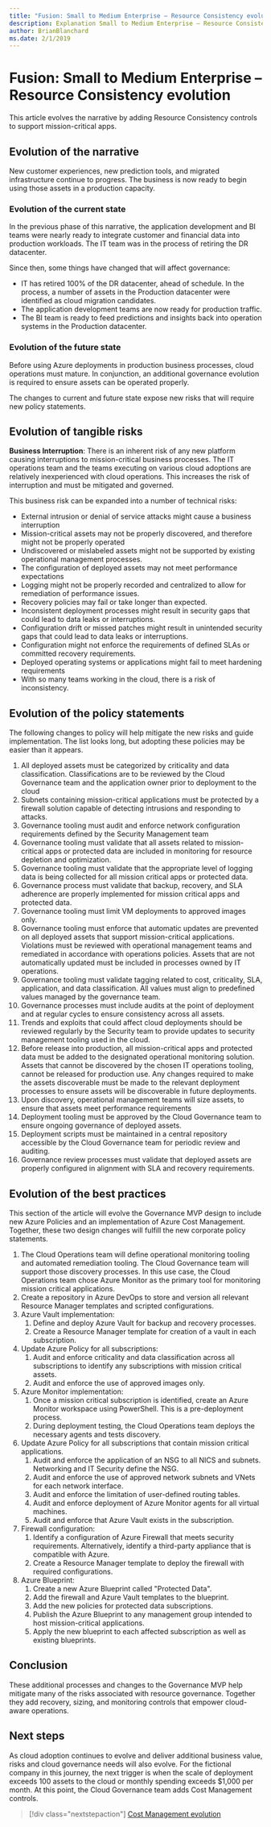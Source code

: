 ```yaml
---
title: "Fusion: Small to Medium Enterprise – Resource Consistency evolution "
description: Explanation Small to Medium Enterprise – Resource Consistency evolution
author: BrianBlanchard
ms.date: 2/1/2019
---
```


# Fusion: Small to Medium Enterprise – Resource Consistency evolution

This article evolves the narrative by adding Resource Consistency controls to support mission-critical apps.

## Evolution of the narrative

New customer experiences, new prediction tools, and migrated infrastructure continue to progress. The business is now ready to begin using those assets in a production capacity.

### Evolution of the current state

In the previous phase of this narrative, the application development and BI teams were nearly ready to integrate customer and financial data into production workloads. The IT team was in the process of retiring the DR datacenter.

Since then, some things have changed that will affect governance:

- IT has retired 100% of the DR datacenter, ahead of schedule. In the process, a number of assets in the Production datacenter were identified as cloud migration candidates.
- The application development teams are now ready for production traffic.
- The BI team is ready to feed predictions and insights back into operation systems in the Production datacenter.

### Evolution of the future state

Before using Azure deployments in production business processes, cloud operations must mature. In conjunction, an additional governance evolution is required to ensure assets can be operated properly.

The changes to current and future state expose new risks that will require new policy statements.

## Evolution of tangible risks

**Business Interruption**: There is an inherent risk of any new platform causing interruptions to mission-critical business processes. The IT operations team and the teams executing on various cloud adoptions are relatively inexperienced with cloud operations. This increases the risk of interruption and must be mitigated and governed.

This business risk can be expanded into a number of technical risks:

- External intrusion or denial of service attacks might cause a business interruption
- Mission-critical assets may not be properly discovered, and therefore might not be properly operated
- Undiscovered or mislabeled assets might not be supported by existing operational management processes.
- The configuration of deployed assets may not meet performance expectations
- Logging might not be properly recorded and centralized to allow for remediation of performance issues.
- Recovery policies may fail or take longer than expected.
- Inconsistent deployment processes might result in security gaps that could lead to data leaks or interruptions.
- Configuration drift or missed patches might result in unintended security gaps that could lead to data leaks or interruptions.
- Configuration might not enforce the requirements of defined SLAs or committed recovery requirements.
- Deployed operating systems or applications might fail to meet hardening requirements
- With so many teams working in the cloud, there is a risk of inconsistency.

## Evolution of the policy statements

The following changes to policy will help mitigate the new risks and guide implementation. The list looks long, but adopting these policies may be easier than it appears.

1. All deployed assets must be categorized by criticality and data classification. Classifications are to be reviewed by the Cloud Governance team and the application owner prior to deployment to the cloud
2. Subnets containing mission-critical applications must be protected by a firewall solution capable of detecting intrusions and responding to attacks.
3. Governance tooling must audit and enforce network configuration requirements defined by the Security Management team
4. Governance tooling must validate that all assets related to mission-critical apps or protected data are included in monitoring for resource depletion and optimization.
5. Governance tooling must validate that the appropriate level of logging data is being collected for all mission critical apps or protected data.
6. Governance process must validate that backup, recovery, and SLA adherence are properly implemented for mission critical apps and protected data.
7. Governance tooling must limit VM deployments to approved images only.
8. Governance tooling must enforce that automatic updates are prevented on all deployed assets that support mission-critical applications. Violations must be reviewed with operational management teams and remediated in accordance with operations policies. Assets that are not automatically updated must be included in processes owned by IT operations.
9. Governance tooling must validate tagging related to cost, criticality, SLA, application, and data classification. All values must align to predefined values managed by the governance team.
10. Governance processes must include audits at the point of deployment and at regular cycles to ensure consistency across all assets.
11. Trends and exploits that could affect cloud deployments should be reviewed regularly by the Security team to provide updates to security management tooling used in the cloud.
12. Before release into production, all mission-critical apps and protected data must be added to the designated operational monitoring solution. Assets that cannot be discovered by the chosen IT operations tooling, cannot be released for production use. Any changes required to make the assets discoverable must be made to the relevant deployment processes to ensure assets will be discoverable in future deployments.
13. Upon discovery, operational management teams will size assets, to ensure that assets meet performance requirements
14. Deployment tooling must be approved by the Cloud Governance team to ensure ongoing governance of deployed assets.
15. Deployment scripts must be maintained in a central repository accessible by the Cloud Governance team for periodic review and auditing.
16. Governance review processes must validate that deployed assets are properly configured in alignment with SLA and recovery requirements.

## Evolution of the best practices

This section of the article will evolve the Governance MVP design to include new Azure Policies and an implementation of Azure Cost Management. Together, these two design changes will fulfill the new corporate policy statements.

1. The Cloud Operations team will define operational monitoring tooling and automated remediation tooling. The Cloud Governance team will support those discovery processes. In this use case, the Cloud Operations team chose Azure Monitor as the primary tool for monitoring mission critical applications.
2. Create a repository in Azure DevOps to store and version all relevant Resource Manager templates and scripted configurations.
3. Azure Vault implementation:
    1. Define and deploy Azure Vault for backup and recovery processes.
    2. Create a Resource Manager template for creation of a vault in each subscription.
4. Update Azure Policy for all subscriptions:
    1. Audit and enforce criticality and data classification across all subscriptions to identify any subscriptions with mission critical assets.
    2. Audit and enforce the use of approved images only.
5. Azure Monitor implementation:
    1. Once a mission critical subscription is identified, create an Azure Monitor workspace  using PowerShell. This is a pre-deployment process.
    2. During deployment testing, the Cloud Operations team deploys the necessary agents and tests discovery.
6. Update Azure Policy for all subscriptions that contain mission critical applications.
    1. Audit and enforce the application of an NSG to all NICS and subnets. Networking and IT Security define the NSG.
    2. Audit and enforce the use of approved network subnets and VNets for each network interface.
    3. Audit and enforce the limitation of user-defined routing tables.
    4. Audit and enforce deployment of Azure Monitor agents for all virtual machines.
    5. Audit and enforce that Azure Vault exists in the subscription.
7. Firewall configuration:
    1. Identify a configuration of Azure Firewall that meets security requirements. Alternatively, identify a third-party appliance that is compatible with Azure.
    2. Create a Resource Manager template to deploy the firewall with required configurations.
8. Azure Blueprint:
    1. Create a new Azure Blueprint called "Protected Data".
    2. Add the firewall and Azure Vault templates to the blueprint.
    3. Add the new policies for protected data subscriptions.
    4. Publish the Azure Blueprint to any management group intended to host mission-critical applications.
    5. Apply the new blueprint to each affected subscription as well as existing blueprints.

## Conclusion

These additional processes and changes to the Governance MVP help mitigate many of the risks associated with resource governance. Together they add recovery, sizing, and monitoring controls that empower cloud-aware operations.

## Next steps

As cloud adoption continues to evolve and deliver additional business value, risks and cloud governance needs will also evolve. For the fictional company in this journey, the next trigger is when the scale of deployment exceeds 100 assets to the cloud or monthly spending exceeds $1,000 per month. At this point, the Cloud Governance team adds Cost Management controls.

> [!div class="nextstepaction"]
> [Cost Management evolution](./cost-control.md)